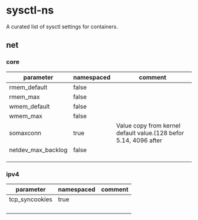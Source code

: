 # sysctl-ns

A curated list of sysctl settings for containers.

## net

### core

| parameter     |  namespaced | comment                        |
|---|---|---|
| rmem_default  | false       |                                |
| rmem_max      | false       |                                |
| wmem_default  | false       |                                |
| wmem_max      | false       |                                |
| somaxconn     | true        | Value copy from kernel default value.(128 befor 5.14, 4096 after |
| netdev_max_backlog   | false           |                                |
|               |             |                                |
|               |             |                                |
|               |             |                                |

### ipv4

| parameter     |  namespaced | comment                        |
|---|---|---|
| tcp_syncookies  | true       |                                |
|               |             |                                |
|               |             |                                |
|               |             |                                |
|               |             |                                |
